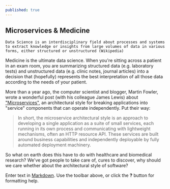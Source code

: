 ```yaml
---
published: true
---
```




## Microservices & Medicine
`Data Science is an interdisciplinary field about processes and systems to extract knowledge or insights from large volumes of data in various forms, either structured or unstructured (Wikipedia)` 

Medicine is the ultimate data science. When you're sitting across a patient in an exam room, you are summarizing structured data (e.g. laboratory tests) and unstructured data (e.g. clinic notes, journal articles) into a decision that (hopefully) represents the best interpretation of all those data according to the needs of your patient. 

More than a year ago, the computer scientist and blogger, Martin Fowler, wrote a wonderful post (with his colleague James Lewis) about ["Microservices"](http://martinfowler.com/articles/microservices.html), an architectural style for breaking applications into "service" components that can operate independently. Put their way:

> In short, the microservice architectural style is an approach to
 developing a single application as a suite of small services, each running in
 its own process and communicating with lightweight mechanisms, often an HTTP
 resource API. These services are built around business capabilities and
 independently deployable by fully automated deployment machinery.
 
So what on earth does this have to do with healthcare and biomedical research? We've got people to take care of, cures to discover, why should we care whether about the architectural style of software?





Enter text in [Markdown](http://daringfireball.net/projects/markdown/). Use the toolbar above, or click the **?** button for formatting help.
